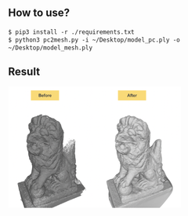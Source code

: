 
## How to use?
```
$ pip3 install -r ./requirements.txt
$ python3 pc2mesh.py -i ~/Desktop/model_pc.ply -o ~/Desktop/model_mesh.ply
```
## Result
<img src="https://github.com/BigTsung/meshlab_plugins/blob/main/Results/pc2mesh.png" height="70%" width="70%" title="point_cloud_2_mesh">